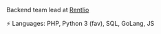 Backend team lead at [Rentlio](https://rentl.io/)

⚡ Languages: PHP, Python 3 (fav), SQL, GoLang, JS